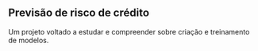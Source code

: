 ## Previsão de risco de crédito

Um projeto voltado a estudar e compreender sobre criação e treinamento de modelos.
